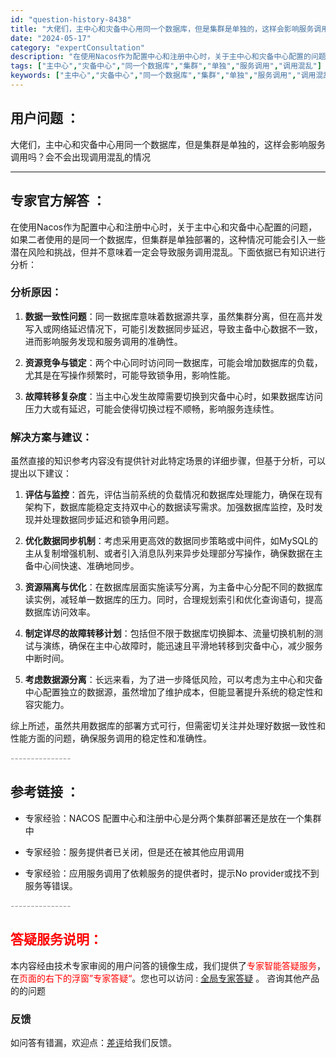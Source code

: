 ```yaml
---
id: "question-history-8438"
title: "大佬们，主中心和灾备中心用同一个数据库，但是集群是单独的，这样会影响服务调用吗？会不会出现调用混乱的情况"
date: "2024-05-17"
category: "expertConsultation"
description: "在使用Nacos作为配置中心和注册中心时，关于主中心和灾备中心配置的问题，如果二者使用的是同一个数据库，但集群是单独部署的，这种情况可能会引入一些潜在风险和挑战，但并不意味着一定会导致服务调用混乱。下面依据已有知识进行分析：### 分析原因：1. **数据一致性问题**：同一数据库意味着数据源共享，"
tags: ["主中心","灾备中心","同一个数据库","集群","单独","服务调用","调用混乱"]
keywords: ["主中心","灾备中心","同一个数据库","集群","单独","服务调用","调用混乱"]
---
```


## 用户问题 ： 
 大佬们，主中心和灾备中心用同一个数据库，但是集群是单独的，这样会影响服务调用吗？会不会出现调用混乱的情况  

---------------
## 专家官方解答 ：

在使用Nacos作为配置中心和注册中心时，关于主中心和灾备中心配置的问题，如果二者使用的是同一个数据库，但集群是单独部署的，这种情况可能会引入一些潜在风险和挑战，但并不意味着一定会导致服务调用混乱。下面依据已有知识进行分析：

### 分析原因：

1. **数据一致性问题**：同一数据库意味着数据源共享，虽然集群分离，但在高并发写入或网络延迟情况下，可能引发数据同步延迟，导致主备中心数据不一致，进而影响服务发现和服务调用的准确性。

2. **资源竞争与锁定**：两个中心同时访问同一数据库，可能会增加数据库的负载，尤其是在写操作频繁时，可能导致锁争用，影响性能。

3. **故障转移复杂度**：当主中心发生故障需要切换到灾备中心时，如果数据库访问压力大或有延迟，可能会使得切换过程不顺畅，影响服务连续性。

### 解决方案与建议：

虽然直接的知识参考内容没有提供针对此特定场景的详细步骤，但基于分析，可以提出以下建议：

1. **评估与监控**：首先，评估当前系统的负载情况和数据库处理能力，确保在现有架构下，数据库能稳定支持双中心的数据读写需求。加强数据库监控，及时发现并处理数据同步延迟和锁争用问题。

2. **优化数据同步机制**：考虑采用更高效的数据同步策略或中间件，如MySQL的主从复制增强机制、或者引入消息队列来异步处理部分写操作，确保数据在主备中心间快速、准确地同步。

3. **资源隔离与优化**：在数据库层面实施读写分离，为主备中心分配不同的数据库读实例，减轻单一数据库的压力。同时，合理规划索引和优化查询语句，提高数据库访问效率。

4. **制定详尽的故障转移计划**：包括但不限于数据库切换脚本、流量切换机制的测试与演练，确保在主中心故障时，能迅速且平滑地转移到灾备中心，减少服务中断时间。

5. **考虑数据源分离**：长远来看，为了进一步降低风险，可以考虑为主中心和灾备中心配置独立的数据源，虽然增加了维护成本，但能显著提升系统的稳定性和容灾能力。

综上所述，虽然共用数据库的部署方式可行，但需密切关注并处理好数据一致性和性能方面的问题，确保服务调用的稳定性和准确性。


<font color="#949494">---------------</font> 


## 参考链接 ：

* 专家经验：NACOS 配置中心和注册中心是分两个集群部署还是放在一个集群中 
 
 * 专家经验：服务提供者已关闭，但是还在被其他应用调用 
 
 * 专家经验：应用服务调用了依赖服务的提供者时，提示No provider或找不到服务等错误。 


 <font color="#949494">---------------</font> 
 


## <font color="#FF0000">答疑服务说明：</font> 

本内容经由技术专家审阅的用户问答的镜像生成，我们提供了<font color="#FF0000">专家智能答疑服务</font>，在<font color="#FF0000">页面的右下的浮窗”专家答疑“</font>。您也可以访问 : [全局专家答疑](https://answer.opensource.alibaba.com/docs/intro) 。 咨询其他产品的的问题

### 反馈
如问答有错漏，欢迎点：[差评](https://ai.nacos.io/user/feedbackByEnhancerGradePOJOID?enhancerGradePOJOId=13657)给我们反馈。
